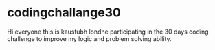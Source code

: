# codingchallange30

Hi everyone this is kaustubh londhe participating in the 30 days coding challenge to improve my logic and problem solving ability.

